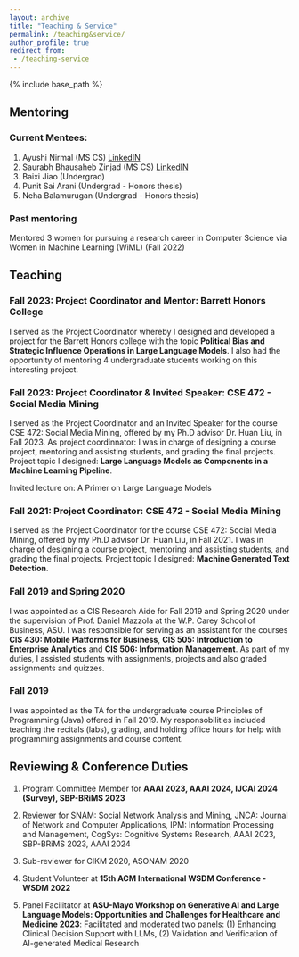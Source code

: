 ```yaml
---
layout: archive
title: "Teaching & Service"
permalink: /teaching&service/
author_profile: true
redirect_from:
 - /teaching-service
---
```


{% include base_path %}

## Mentoring

### Current Mentees:

1. Ayushi Nirmal (MS CS) [LinkedIN](https://www.linkedin.com/in/ayushi-nirmal/)
2. Saurabh Bhausaheb Zinjad (MS CS) [LinkedIN](https://www.linkedin.com/in/saurabhzinjad/)
3. Baixi Jiao (Undergrad)
4. Punit Sai Arani (Undergrad - Honors thesis)
5. Neha Balamurugan (Undergrad - Honors thesis)

### Past mentoring

Mentored 3 women for pursuing a research career in Computer Science via Women in Machine Learning (WiML) (Fall 2022)

## Teaching

### Fall 2023: Project Coordinator and Mentor: Barrett Honors College

I served as the Project Coordinator whereby I designed and developed a project for the Barrett Honors college with the topic **Political Bias and Strategic Influence Operations in Large Language Models**. I also had the opportunity of mentoring 4 undergraduate students working on this interesting project.

### Fall 2023: Project Coordinator & Invited Speaker: CSE 472 - Social Media Mining

I served as the Project Coordinator and an Invited Speaker for the course CSE 472: Social Media Mining, offered by my Ph.D advisor Dr. Huan Liu, in Fall 2023. 
As project coordinnator: I was in charge of designing a course project, mentoring and assisting students, and grading the final projects. Project topic I designed: **Large Language Models as Components in a Machine Learning Pipeline**. 

Invited lecture on:  A Primer on Large Language Models 


### Fall 2021: Project Coordinator: CSE 472 - Social Media Mining

I served as the Project Coordinator for the course CSE 472: Social Media Mining, offered by my Ph.D advisor Dr. Huan Liu, in Fall 2021. I was in charge of designing a course project, mentoring and assisting students, and grading the final projects. Project topic I designed: **Machine Generated Text Detection**. 



### Fall 2019 and Spring 2020

I was appointed as a CIS Research Aide for Fall 2019 and Spring 2020 under the supervision of Prof. Daniel Mazzola at the W.P. Carey School of Business, ASU. I was responsible for serving as an assistant for the courses **CIS 430: Mobile Platforms for Business**, **CIS 505: Introduction to Enterprise Analytics** and **CIS 506: Information Management**. As part of my duties, I assisted students with assignments, projects and also graded assignments and quizzes. 

### Fall 2019

I was appointed as the TA for the undergraduate course Principles of Programming (Java) offered in Fall 2019. My responsobilities included teaching the recitals (labs), grading, and holding office hours for help with programming assignments and course content. 

## Reviewing & Conference Duties


1. Program Committee Member for **AAAI 2023, AAAI 2024, IJCAI 2024 (Survey), SBP-BRiMS 2023**


2. Reviewer for SNAM: Social Network Analysis and Mining, JNCA: Journal of Network and Computer Applications, IPM: Information Processing and Management, CogSys: Cognitive Systems Research, AAAI 2023, SBP-BRiMS 2023, AAAI 2024

3. Sub-reviewer for CIKM 2020, ASONAM 2020

4. Student Volunteer at **15th ACM International WSDM Conference - WSDM 2022**

5. Panel Facilitator at **ASU-Mayo Workshop on Generative AI and Large Language Models: Opportunities and Challenges for Healthcare and Medicine 2023**: Facilitated and moderated two panels: (1) Enhancing Clinical Decision Support with LLMs, (2) Validation and Verification of AI-generated Medical Research


<!-- {% if author.googlescholar %}
  You can also find my articles on <u><a href="{{author.googlescholar}}">my Google Scholar profile</a>.</u>
{% endif %} -->

<!-- {% include base_path %}

{% for post in site.teaching reversed %}
  {% include archive-single.html %}
{% endfor %} -->

